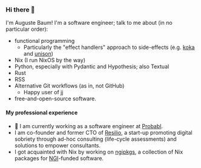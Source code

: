 ### Hi there 👋

I'm Auguste Baum! I'm a software engineer; talk to me about (in no particular order):
- functional programming
  - Particularly the "effect handlers" approach to side-effects (e.g. [koka](https://koka-lang.github.io/) and [unison](https://www.unison-lang.org/))
- Nix (I run NixOS by the way)
- Python, especially with Pydantic and Hypothesis; also Textual
- Rust
- RSS
- Alternative Git workflows (as in, not GitHub)
  - Happy user of [jj](https://jj-vcs.github.io/jj/latest/)
- free-and-open-source software.

#### My professional experience

- 🔭 I am currently working as a software engineer at [Probabl](probabl.ai).
- I am co-founder and former CTO of [Resilio](https://github.com/resilio), a start-up promoting digital sobriety through ad-hoc consulting (life-cycle assessments) and solutions to empower consultants.
- I got acquainted with Nix by working on [ngipkgs](https://github.com/ngi-nix/ngipkgs), a collection of Nix packages for [NGI](https://community.ngi.eu/)-funded software.
